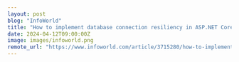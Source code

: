 ```yaml
---
layout: post
blog: "InfoWorld"
title: "How to implement database connection resiliency in ASP.NET Core"
date: 2024-04-12T09:00:00Z
image: images/infoworld.png
remote_url: "https://www.infoworld.com/article/3715280/how-to-implement-database-connection-resiliency-in-aspnet-core.html#tk.rss_applicationdevelopment"
---
```

